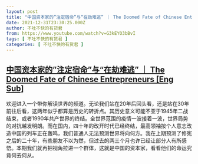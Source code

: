 ```yaml
---
layout: post
title: "中国资本家的”注定宿命”与“在劫难逃” ｜ The Doomed Fate of Chinese Entrepreneurs [Eng Sub]"
date: 2021-12-31T23:30:25.000Z
author: 不吐不快的有货君
from: https://www.youtube.com/watch?v=G3kEYO3bBvI
tags: [ 不吐不快的有货君 ]
categories: [ 不吐不快的有货君 ]
---
```

<!--1640993425000-->
[中国资本家的”注定宿命”与“在劫难逃” ｜ The Doomed Fate of Chinese Entrepreneurs [Eng Sub]](https://www.youtube.com/watch?v=G3kEYO3bBvI)
------

<div>
欢迎进入一个带你解读世界的频道。无论我们站在20年后回头看，还是站在30年前往后看，这两年似乎都算是历史的转折点。其历史意义可能不亚于1945年二战结束，或者1990年共产世界的终结。全世界范围的疫情一波接着一波，世界局势的对抗越发明朗。而在国内，四十年的改开时代已经终结，最高领袖按个人意志改造中国的列车正在轰鸣，我们普通人无法预测世界将向何方。我在上期预测了修宪之后的二十年，有些朋友不以为然，但过去的两三个月也许已经让部分人有所感悟。本期我们就再把视角拉进一个群体，这就是中国的资本家，看看他们的命运究竟何去何从。
</div>
